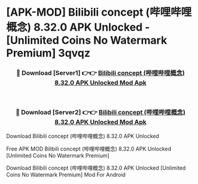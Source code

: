 # [APK-MOD] Bilibili concept (哔哩哔哩概念) 8.32.0 APK Unlocked - [Unlimited Coins No Watermark Premium] 3qvqz



<div align="center">
<h3>🔴 Download [Server1] 👉👉 <a href="https://momento.my/?title=Bilibili_concept_(哔哩哔哩概念)_8.32.0_APK_Unlocked">Bilibili concept (哔哩哔哩概念) 8.32.0 APK Unlocked Mod Apk</a></h3><br>

<h3>🔴 Download [Server2] 👉👉 <a href="https://momento.my/?title=Bilibili_concept_(哔哩哔哩概念)_8.32.0_APK_Unlocked">Bilibili concept (哔哩哔哩概念) 8.32.0 APK Unlocked Mod Apk</a></h3>
</div>



Download Bilibili concept (哔哩哔哩概念) 8.32.0 APK Unlocked 

Free APK MOD Bilibili concept (哔哩哔哩概念) 8.32.0 APK Unlocked [Unlimited Coins No Watermark Premium]

Download Bilibili concept (哔哩哔哩概念) 8.32.0 APK Unlocked [Unlimited Coins No Watermark Premium] Mod For Android

